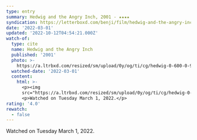 ```yaml
---
type: entry
summary: Hedwig and the Angry Inch, 2001 - ★★★★
syndication: https://letterboxd.com/benji/film/hedwig-and-the-angry-inch/
date: '2022-03-01'
updated: '2022-10-12T04:54:21.000Z'
watch-of:
  type: cite
  name: Hedwig and the Angry Inch
  published: '2001'
  photo: >-
    https://a.ltrbxd.com/resized/sm/upload/0y/og/ti/cg/hedwig-0-600-0-900-crop.jpg?v=265fee5347
  watched-date: '2022-03-01'
  content:
    html: >-
      <p><img
      src="https://a.ltrbxd.com/resized/sm/upload/0y/og/ti/cg/hedwig-0-600-0-900-crop.jpg?v=265fee5347"/></p>
      <p>Watched on Tuesday March 1, 2022.</p>
rating: '4.0'
rewatch:
  - false
---
```

Watched on Tuesday March 1, 2022.

